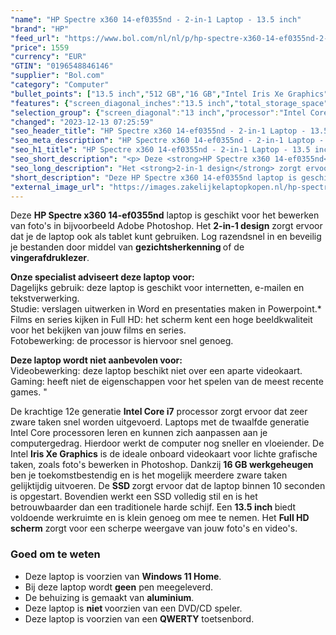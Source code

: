 ```yaml
---
"name": "HP Spectre x360 14-ef0355nd - 2-in-1 Laptop - 13.5 inch"
"brand": "HP"
"feed_url": "https://www.bol.com/nl/nl/p/hp-spectre-x360-14-ef0355nd-2-in-1-laptop-13-5-inch/9300000109297373"
"price": 1559
"currency": "EUR"
"GTIN": "0196548846146"
"supplier": "Bol.com"
"category": "Computer"
"bullet_points": ["13.5 inch","512 GB","16 GB","Intel Iris Xe Graphics","2-in-1"]
"features": {"screen_diagonal_inches":"13.5 inch","total_storage_space":"512 GB","memory_size":"16 GB","graphics_card":"Intel Iris Xe Graphics","purpose_laptop":"2-in-1"}
"selection_group": {"screen_diagonal":"13 inch","processor":"Intel Core i7","changed_price_past_3_days":false,"product_family":"Spectre"}
"changed": "2023-12-13 07:25:59"
"seo_header_title": "HP Spectre x360 14-ef0355nd - 2-in-1 Laptop - 13.5 inch"
"seo_meta_description": "HP Spectre x360 14-ef0355nd - 2-in-1 Laptop - 13.5 inch"
"seo_h1_title": "HP Spectre x360 14-ef0355nd - 2-in-1 Laptop - 13.5 inch"
"seo_short_description": "<p> Deze <strong>HP Spectre x360 14-ef0355nd</strong> laptop is geschikt voor het bewerken van foto's in bijvoorbeeld Adobe Photoshop."
"seo_long_description": "Het <strong>2-in-1 design</strong> zorgt ervoor dat je de laptop ook als tablet kunt gebruiken. Log razendsnel in en beveilig je bestanden door middel van <strong>gezichtsherkenning </strong>of de <strong>vingerafdruklezer</strong>.  </p> <p> <strong>Onze specialist adviseert deze laptop voor:</strong><br /> Dagelijks gebruik: deze laptop is geschikt voor internetten, e-mailen en tekstverwerking. <br /> Studie: verslagen uitwerken in Word en presentaties maken in Powerpoint. *<br /> Films en series kijken in Full HD: het scherm kent een hoge beeldkwaliteit voor het bekijken van jouw films en series. <br /> Fotobewerking: de processor is hiervoor snel genoeg.  </p> <p> <strong>Deze laptop wordt niet aanbevolen voor:</strong><br /> Videobewerking: deze laptop beschikt niet over een aparte videokaart. <br /> Gaming: heeft niet de eigenschappen voor het spelen van de meest recente games. \" </p> <p> De krachtige 12e generatie <strong>Intel Core i7</strong> processor zorgt ervoor dat zeer zware taken snel worden uitgevoerd. Laptops met de twaalfde generatie Intel Core processoren leren en kunnen zich aanpassen aan je computergedrag. Hierdoor werkt de computer nog sneller en vloeiender. De Intel <strong>Iris Xe Graphics</strong> is de ideale onboard videokaart voor lichte grafische taken, zoals foto's bewerken in Photoshop. Dankzij <strong>16 GB werkgeheugen</strong> ben je toekomstbestendig en is het mogelijk meerdere zware taken gelijktijdig uitvoeren. De <strong>SSD </strong>zorgt ervoor dat de laptop binnen 10 seconden is opgestart. Bovendien werkt een SSD volledig stil en is het betrouwbaarder dan een traditionele harde schijf. Een <strong>13. 5 inch </strong>biedt voldoende werkruimte en is klein genoeg om mee te nemen. Het <strong>Full HD scherm</strong> zorgt voor een scherpe weergave van jouw foto's en video's.  </p> <p> </p> <h3> Goed om te weten</h3> <p> </p> <ul> <li>Deze laptop is voorzien van <strong>Windows 11 Home</strong>. </li> <li>Bij deze laptop wordt <strong>geen</strong> pen meegeleverd. </li> <li>De behuizing is gemaakt van <strong>aluminium</strong>. </li> <li>Deze laptop is <strong>niet </strong>voorzien van een DVD/CD speler. </li> <li>Deze laptop is voorzien van een <strong>QWERTY</strong> toetsenbord. </li> </ul>"
"short_description": "Deze HP Spectre x360 14-ef0355nd laptop is geschikt voor het bewerken van foto's in bijvoorbeeld Adobe Photoshop. Het 2-in-1 design zorgt ervoor dat je de laptop ook als tablet kunt gebruiken. Log razendsnel in en beveilig je bestanden door middel van gezichtsherkenning of de vingerafdruklezer. Onze specialist adviseert deze laptop voor: Dagelijks gebruik: deze laptop is geschikt voor internetten, e-mailen en tekstverwerking. Studie: verslagen uitwerken in Word en presentaties maken in Powerpoint.* Films en series kijken in Full HD: het scherm kent een hoge beeldkwaliteit voor het bekijken van jouw films en series. Fotobewerking: de processor is hiervoor snel genoeg. Deze laptop wordt niet aanbevolen voor: Videobewerking: deze laptop beschikt niet over een aparte videokaart. Gaming: heeft niet de eigenschappen voor het spelen van de meest recente games. \" De krachtige 12e generatie Intel Core i7 processor zorgt ervoor dat zeer zware taken snel worden uitgevoerd. Laptops met de twaalfde generatie Intel Core processoren leren en kunnen zich aanpassen aan je computergedrag. Hierdoor werkt de computer nog sneller en vloeiender. De Intel Iris Xe Graphics is de ideale onboard videokaart voor lichte grafische taken, zoals foto's bewerken in Photoshop. Dankzij 16 GB werkgeheugen ben je toekomstbestendig en is het mogelijk meerdere zware taken gelijktijdig uitvoeren. De SSD zorgt ervoor dat de laptop binnen 10 seconden is opgestart. Bovendien werkt een SSD volledig stil en is het betrouwbaarder dan een traditionele harde schijf. Een 13.5 inch biedt voldoende werkruimte en is klein genoeg om mee te nemen. Het Full HD scherm zorgt voor een scherpe weergave van jouw foto's en video's. Goed om te weten Deze laptop is voorzien van Windows 11 Home. Bij deze laptop wordt geen pen meegeleverd. De behuizing is gemaakt van aluminium. Deze laptop is niet voorzien van een DVD/CD speler. Deze laptop is voorzien van een QWERTY toetsenbord."
"external_image_url": "https://images.zakelijkelaptopkopen.nl/hp-spectre-x360-14-ef0355nd-2-in-1-laptop-13-5-inch.webp"
---
```


<p> Deze <strong>HP Spectre x360 14-ef0355nd</strong> laptop is geschikt voor het bewerken van foto's in bijvoorbeeld Adobe Photoshop. Het <strong>2-in-1 design</strong> zorgt ervoor dat je de laptop ook als tablet kunt gebruiken. Log razendsnel in en beveilig je bestanden door middel van <strong>gezichtsherkenning </strong>of de <strong>vingerafdruklezer</strong>.  </p> <p> <strong>Onze specialist adviseert deze laptop voor:</strong><br /> Dagelijks gebruik: deze laptop is geschikt voor internetten, e-mailen en tekstverwerking. <br /> Studie: verslagen uitwerken in Word en presentaties maken in Powerpoint.*<br /> Films en series kijken in Full HD: het scherm kent een hoge beeldkwaliteit voor het bekijken van jouw films en series.<br /> Fotobewerking: de processor is hiervoor snel genoeg.  </p> <p> <strong>Deze laptop wordt niet aanbevolen voor:</strong><br /> Videobewerking: deze laptop beschikt niet over een aparte videokaart. <br /> Gaming: heeft niet de eigenschappen voor het spelen van de meest recente games. " </p> <p> De krachtige 12e generatie <strong>Intel Core i7</strong> processor zorgt ervoor dat zeer zware taken snel worden uitgevoerd. Laptops met de twaalfde generatie Intel Core processoren leren en kunnen zich aanpassen aan je computergedrag. Hierdoor werkt de computer nog sneller en vloeiender. De Intel <strong>Iris Xe Graphics</strong> is de ideale onboard videokaart voor lichte grafische taken, zoals foto's bewerken in Photoshop. Dankzij <strong>16 GB werkgeheugen</strong> ben je toekomstbestendig en is het mogelijk meerdere zware taken gelijktijdig uitvoeren. De <strong>SSD </strong>zorgt ervoor dat de laptop binnen 10 seconden is opgestart. Bovendien werkt een SSD volledig stil en is het betrouwbaarder dan een traditionele harde schijf. Een <strong>13.5 inch </strong>biedt voldoende werkruimte en is klein genoeg om mee te nemen. Het <strong>Full HD scherm</strong> zorgt voor een scherpe weergave van jouw foto's en video's.  </p> <p>  </p> <h3> Goed om te weten</h3> <p>  </p> <ul> <li>Deze laptop is voorzien van <strong>Windows 11 Home</strong>.</li> <li>Bij deze laptop wordt <strong>geen</strong> pen meegeleverd.</li> <li>De behuizing is gemaakt van <strong>aluminium</strong>.</li> <li>Deze laptop is <strong>niet </strong>voorzien van een DVD/CD speler.</li> <li>Deze laptop is voorzien van een <strong>QWERTY</strong> toetsenbord.</li> </ul>